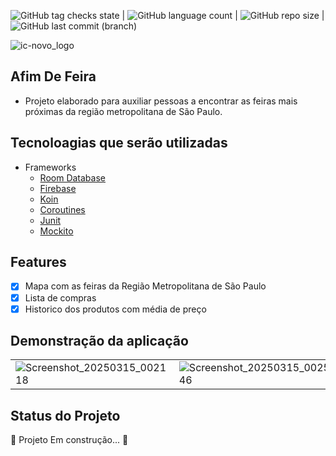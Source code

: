 ![GitHub tag checks state](https://img.shields.io/github/checks-status/clopesbraga/AfimDeFeiraX/master)  | ![GitHub language count](https://img.shields.io/github/languages/count/clopesbraga/AfimDeFeiraX) |  ![GitHub repo size](https://img.shields.io/github/repo-size/clopesbraga/AfimDeFeiraX) |  ![GitHub last commit (branch)](https://img.shields.io/github/last-commit/clopesbraga/AfimDeFeiraX/develop)


![ic-novo_logo](https://github.com/user-attachments/assets/9f155882-cf7a-4c01-8874-7c4c36185bd6)




## Afim De Feira   

- Projeto elaborado para auxiliar pessoas a encontrar as feiras mais próximas da região metropolitana de São Paulo.


## Tecnoloagias que serão utilizadas
<!--ts-->
   * Frameworks
      * [Room Database](https://developer.android.com/codelabs/basic-android-kotlin-training-intro-room-flow?hl=pt-br#0)
      * [Firebase](https://firebase.google.com/?hl=pt&authuser=0)
      * [Koin](https://insert-koin.io/)
      * [Coroutines](https://developer.android.com/kotlin/coroutines?hl=pt-br)
      * [Junit](https://developer.android.com/training/testing/local-tests?hl=pt-br)
      * [Mockito](https://developer.android.com/training/testing/local-tests?hl=pt-br](https://site.mockito.org/))
<!--te-->

## Features

- [x] Mapa com as feiras da Região Metropolitana de São Paulo
- [x] Lista de compras
- [x] Historico dos produtos com média de preço

## Demonstração da aplicação


|  |  | |  |  |
|--- |--- |--- |---|---|
|![Screenshot_20250315_002118](https://github.com/user-attachments/assets/0ef61a5d-c8bb-4d47-a99c-7aea9a1cbe8d)|![Screenshot_20250315_002546](https://github.com/user-attachments/assets/323ca696-7219-4f3d-906c-41dacd69c9e7) |![Screenshot_20250315_003532](https://github.com/user-attachments/assets/64ac0bf7-749f-46b1-89ba-3c7db7ca8199)|![Screenshot_20250310_165003](https://github.com/user-attachments/assets/2ea876c4-9a97-4ca0-aaef-5b296f74c617)|![Screenshot_20250315_001802](https://github.com/user-attachments/assets/81f79da4-db25-47e6-a511-499ac6ff4157)|


## Status do Projeto
🚧  Projeto   Em construção...  🚧






